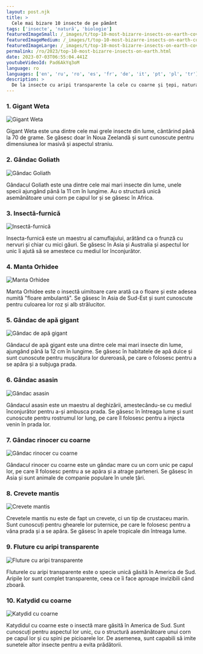 ```yaml
---
layout: post.njk
title: >
  Cele mai bizare 10 insecte de pe pământ
tags: ['insecte', 'natură', 'biologie']
featuredImageSmall: /_images/t/top-10-most-bizarre-insects-on-earth-cover-ro-small.webp
featuredImageMedium: /_images/t/top-10-most-bizarre-insects-on-earth-cover-ro-medium.webp
featuredImageLarge: /_images/t/top-10-most-bizarre-insects-on-earth-cover-ro-large.webp
permalink: /ro/2023/top-10-most-bizarre-insects-on-earth.html
date: 2023-07-03T06:55:04.441Z
youtubeVideoId: Pad6AkYq3oM
language: ro
languages: ['en', 'ru', 'ro', 'es', 'fr', 'de', 'it', 'pt', 'pl', 'tr']
description: >
  De la insecte cu aripi transparente la cele cu coarne și țepi, natura a creat unele insecte cu adevărat bizare. Iată o listă a celor mai neobișnuite 10.
---
```


### 1. Gigant Weta

![Gigant Weta](/_images/e/e94a5cc46045a987830414f2ca423ef7-medium.webp)

Gigant Weta este una dintre cele mai grele insecte din lume, cântărind până la 70 de grame. Se găsesc doar în Noua Zeelandă și sunt cunoscute pentru dimensiunea lor masivă și aspectul straniu.

### 2. Gândac Goliath

![Gândac Goliath](/_images/2/2a5eca2833ba71c2ce060fb39386ce96-medium.webp)

Gândacul Goliath este una dintre cele mai mari insecte din lume, unele specii ajungând până la 11 cm în lungime. Au o structură unică asemănătoare unui corn pe capul lor și se găsesc în Africa.

### 3. Insectă-furnică

![Insectă-furnică](/_images/7/7ce7cd80348e8e2dfa670f899d997c12-medium.webp)

Insecta-furnică este un maestru al camuflajului, arătând ca o frunză cu nervuri și chiar cu mici găuri. Se găsesc în Asia și Australia și aspectul lor unic îi ajută să se amestece cu mediul lor înconjurător.

### 4. Manta Orhidee

![Manta Orhidee](/_images/3/3199e091ee28d736f3273bd71224c4ae-medium.webp)

Manta Orhidee este o insectă uimitoare care arată ca o floare și este adesea numită "floare ambulantă". Se găsesc în Asia de Sud-Est și sunt cunoscute pentru culoarea lor roz și alb strălucitor.

### 5. Gândac de apă gigant

![Gândac de apă gigant](/_images/8/8aef84d22b87f0364fb27f352322ad2a-medium.webp)

Gândacul de apă gigant este una dintre cele mai mari insecte din lume, ajungând până la 12 cm în lungime. Se găsesc în habitatele de apă dulce și sunt cunoscute pentru mușcătura lor dureroasă, pe care o folosesc pentru a se apăra și a subjuga prada.

### 6. Gândac asasin

![Gândac asasin](/_images/1/124b5a8ea6bae82d7b037ae73d25064b-medium.webp)

Gândacul asasin este un maestru al deghizării, amestecându-se cu mediul înconjurător pentru a-și ambusca prada. Se găsesc în întreaga lume și sunt cunoscute pentru rostrumul lor lung, pe care îl folosesc pentru a injecta venin în prada lor.

### 7. Gândac rinocer cu coarne

![Gândac rinocer cu coarne](/_images/b/b92743534cda36947341762a41e98128-medium.webp)

Gândacul rinocer cu coarne este un gândac mare cu un corn unic pe capul lor, pe care îl folosesc pentru a se apăra și a atrage parteneri. Se găsesc în Asia și sunt animale de companie populare în unele țări.

### 8. Crevete mantis

![Crevete mantis](/_images/2/202bbe23480faba8a8f4ec4ba3aee2cd-medium.webp)

Crevetele mantis nu este de fapt un crevete, ci un tip de crustaceu marin. Sunt cunoscuți pentru ghearele lor puternice, pe care le folosesc pentru a vâna prada și a se apăra. Se găsesc în apele tropicale din întreaga lume.

### 9. Fluture cu aripi transparente

![Fluture cu aripi transparente](/_images/6/6cb0b717bea38014ff6ab46f21283639-medium.webp)

Fluturele cu aripi transparente este o specie unică găsită în America de Sud. Aripile lor sunt complet transparente, ceea ce îi face aproape invizibili când zboară.

### 10. Katydid cu coarne

![Katydid cu coarne](/_images/e/ef8bb732280b6a145e0b1d82b9f84fb3-medium.webp)

Katydidul cu coarne este o insectă mare găsită în America de Sud. Sunt cunoscuți pentru aspectul lor unic, cu o structură asemănătoare unui corn pe capul lor și cu spini pe picioarele lor. De asemenea, sunt capabili să imite sunetele altor insecte pentru a evita prădătorii.

